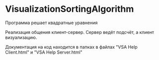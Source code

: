 # VisualizationSortingAlgorithm
Программа решает квадратные уравнения

Реализация общения клиент-сервер. Сервер ведёт подсчёт, а клиент визуализацию.

Документация на код находится в папках в файлах "VSA Help Client.html" и "VSA Help Server.html"